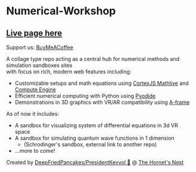 # Numerical-Workshop

## [Live page here](https://numerical.hornetsnestguild.com/)

Support us:
[BuyMeACoffee](https://www.buymeacoffee.com/rfemiaxys)

A collage type repo acting as a central hub for numerical methods and simulation sandboxes sites \
with focus on rich, modern web features including:
- Customizable setups and math equations using [CortexJS Mathlive](https://cortexjs.io/mathlive/) and [Compute Engine](https://cortexjs.io/compute-engine/)
- Efficient numerical computing with Python using [Pyodide](https://pyodide.org/en/stable/)
- Demonstrations in 3D graphics with VR/AR compatibility using [A-frame](https://aframe.io/)

As of now it includes:
- A sandbox for visualizing system of differential equations in 3d VR space
- A sandbox for simulating quantum wave functions in 1 dimension
  - (Schrodinger's sandbox, external link to another repo)
- ...more to come!

Created by [DeepFriedPancakes/PresidentKevvol 🥞](https://www.hornetsnestguild.com/cvs/kevvol)  @ [The Hornet's Nest](https://www.hornetsnestguild.com/)
